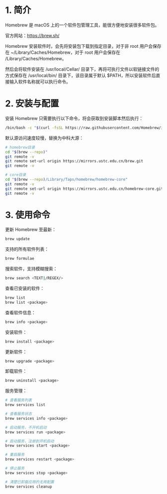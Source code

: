 # 1. 简介

Homebrew 是 macOS 上的一个软件包管理工具，能很方便地安装很多软件包。

官方网站：https://brew.sh/

Homebrew 安装软件时，会先将安装包下载到指定目录，对于非 root 用户会保存在 ~/Library/Caches/Homebrew，对于 root 用户会保存在 /Library/Caches/Homebrew。

然后会将软件安装在 /usr/local/Cellar/ 目录下，再将可执行文件以软链接文件的方式保存在 /usr/local/bin/ 目录下，该目录属于默认 $PATH，所以安装软件后直接输入软件名称就可以执行命令。

# 2. 安装与配置

安装 Homebrew 只需要执行以下命令，将会获取到安装脚本然后执行：

```bash
/bin/bash -c "$(curl -fsSL https://raw.githubusercontent.com/Homebrew/install/HEAD/install.sh)"
```

默认源访问速度较慢，替换为中科大源：

```bash
# homebrew目录
cd "$(brew --repo)"
git remote -v
git remote set-url origin https://mirrors.ustc.edu.cn/brew.git
git remote -v

# core目录
cd "$(brew --repo)/Library/Taps/homebrew/homebrew-core"
git remote -v
git remote set-url origin https://mirrors.ustc.edu.cn/homebrew-core.git
git remote -v
```

# 3. 使用命令

更新 Homebrew 至最新：

```bash
brew update
```

支持的所有软件列表：

```bash
brew formulae
```

搜索软件，支持模糊搜索：

```bash
brew search <TEXT|/REGEX/>
```

查看已安装的软件：

```bash
brew list
brew list <package>
```

查看软件信息：

```bash
brew info <package>
```

安装软件：

```bash
brew install <package>
```

更新软件：

```bash
brew upgrade <package>
```

卸载软件：

```bash
brew uninstall <package>
```

服务管理：

```bash
# 查看服务列表
brew services list

# 查看服务状态
brew services info <package>

# 启动服务，不开机启动
brew services run <package>

# 启动服务，注册到开机启动
brew services start <package>

# 重启服务
brew services restart <package>

# 停止服务
brew services stop <package>

# 清楚已卸载应用的无用配置
brew services cleanup
```

